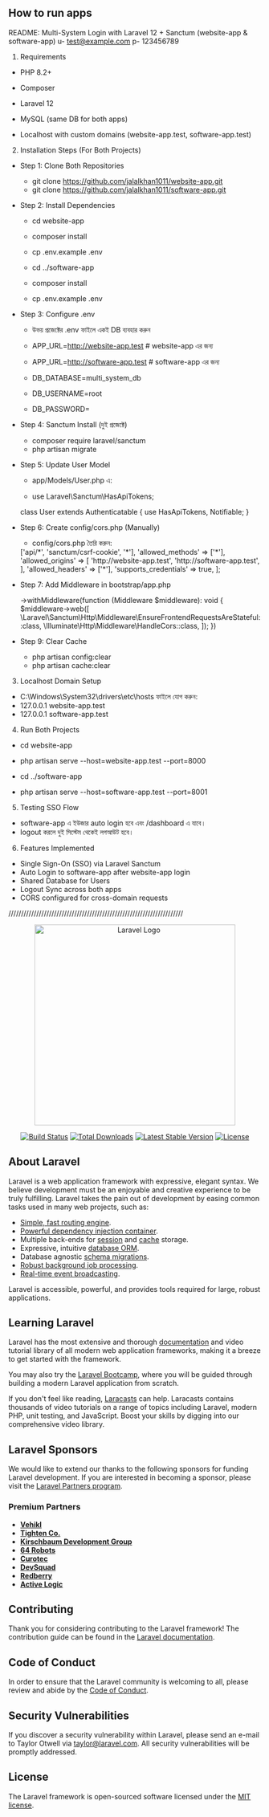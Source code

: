 ## How to run apps

README: Multi-System Login with Laravel 12 + Sanctum (website-app & software-app)
u- test@example.com
p- 123456789

1.  Requirements

 -   PHP 8.2+

 -   Composer

 -   Laravel 12

 -   MySQL (same DB for both apps)

 -   Localhost with custom domains (website-app.test, software-app.test)

2. Installation Steps (For Both Projects)

-   Step 1: Clone Both Repositories
    - git clone https://github.com/jalalkhan1011/website-app.git
    - git clone https://github.com/jalalkhan1011/software-app.git

-   Step 2: Install Dependencies
    - cd website-app
    - composer install
    - cp .env.example .env

    - cd ../software-app
    - composer install
    - cp .env.example .env

-   Step 3: Configure .env
    - উভয় প্রজেক্টের .env ফাইলে একই DB ব্যবহার করুন

	- APP_URL=http://website-app.test # website-app এর জন্য
	- APP_URL=http://software-app.test # software-app এর জন্য

    - DB_DATABASE=multi_system_db
	- DB_USERNAME=root
	- DB_PASSWORD=

-   Step 4: Sanctum Install (দুই প্রজেক্টে)
    - composer require laravel/sanctum
    - php artisan migrate

-   Step 5: Update User Model
    - app/Models/User.php এ:

    - use Laravel\Sanctum\HasApiTokens;

    class User extends Authenticatable
    {
    use HasApiTokens, Notifiable;
    }

-   Step 6: Create config/cors.php (Manually)
    - config/cors.php তৈরি করুন:

	<?php

	return [
		'paths' => ['api/*', 'sanctum/csrf-cookie', '*'],

		'allowed_methods' => ['*'],

		'allowed_origins' => [
			'http://website-app.test',
			'http://software-app.test',
		],

		'allowed_headers' => ['*'],
		'supports_credentials' => true,
	];

- Step 7: Add Middleware in bootstrap/app.php

	->withMiddleware(function (Middleware $middleware): void {
		$middleware->web([
			\Laravel\Sanctum\Http\Middleware\EnsureFrontendRequestsAreStateful::class,
			\Illuminate\Http\Middleware\HandleCors::class,
		]);
	})

- Step 9: Clear Cache
  - php artisan config:clear
  - php artisan cache:clear

3. Localhost Domain Setup
 - C:\Windows\System32\drivers\etc\hosts ফাইলে যোগ করুন:
 - 127.0.0.1 website-app.test
 - 127.0.0.1 software-app.test

4. Run Both Projects
 - cd website-app
 - php artisan serve --host=website-app.test --port=8000

 - cd ../software-app
 - php artisan serve --host=software-app.test --port=8001

5. Testing SSO Flow
 - software-app এ ইউজার auto login হবে এবং /dashboard এ যাবে।
 - logout করলে দুই সিস্টেম থেকেই লগআউট হবে।

6. Features Implemented
 - Single Sign-On (SSO) via Laravel Sanctum
 - Auto Login to software-app after website-app login
 - Shared Database for Users
 - Logout Sync across both apps
 - CORS configured for cross-domain requests

/////////////////////////////////////////////////////////////////////
<p align="center"><a href="https://laravel.com" target="_blank"><img src="https://raw.githubusercontent.com/laravel/art/master/logo-lockup/5%20SVG/2%20CMYK/1%20Full%20Color/laravel-logolockup-cmyk-red.svg" width="400" alt="Laravel Logo"></a></p>

<p align="center">
<a href="https://github.com/laravel/framework/actions"><img src="https://github.com/laravel/framework/workflows/tests/badge.svg" alt="Build Status"></a>
<a href="https://packagist.org/packages/laravel/framework"><img src="https://img.shields.io/packagist/dt/laravel/framework" alt="Total Downloads"></a>
<a href="https://packagist.org/packages/laravel/framework"><img src="https://img.shields.io/packagist/v/laravel/framework" alt="Latest Stable Version"></a>
<a href="https://packagist.org/packages/laravel/framework"><img src="https://img.shields.io/packagist/l/laravel/framework" alt="License"></a>
</p>

## About Laravel

Laravel is a web application framework with expressive, elegant syntax. We believe development must be an enjoyable and creative experience to be truly fulfilling. Laravel takes the pain out of development by easing common tasks used in many web projects, such as:

- [Simple, fast routing engine](https://laravel.com/docs/routing).
- [Powerful dependency injection container](https://laravel.com/docs/container).
- Multiple back-ends for [session](https://laravel.com/docs/session) and [cache](https://laravel.com/docs/cache) storage.
- Expressive, intuitive [database ORM](https://laravel.com/docs/eloquent).
- Database agnostic [schema migrations](https://laravel.com/docs/migrations).
- [Robust background job processing](https://laravel.com/docs/queues).
- [Real-time event broadcasting](https://laravel.com/docs/broadcasting).

Laravel is accessible, powerful, and provides tools required for large, robust applications.

## Learning Laravel

Laravel has the most extensive and thorough [documentation](https://laravel.com/docs) and video tutorial library of all modern web application frameworks, making it a breeze to get started with the framework.

You may also try the [Laravel Bootcamp](https://bootcamp.laravel.com), where you will be guided through building a modern Laravel application from scratch.

If you don't feel like reading, [Laracasts](https://laracasts.com) can help. Laracasts contains thousands of video tutorials on a range of topics including Laravel, modern PHP, unit testing, and JavaScript. Boost your skills by digging into our comprehensive video library.

## Laravel Sponsors

We would like to extend our thanks to the following sponsors for funding Laravel development. If you are interested in becoming a sponsor, please visit the [Laravel Partners program](https://partners.laravel.com).

### Premium Partners

- **[Vehikl](https://vehikl.com)**
- **[Tighten Co.](https://tighten.co)**
- **[Kirschbaum Development Group](https://kirschbaumdevelopment.com)**
- **[64 Robots](https://64robots.com)**
- **[Curotec](https://www.curotec.com/services/technologies/laravel)**
- **[DevSquad](https://devsquad.com/hire-laravel-developers)**
- **[Redberry](https://redberry.international/laravel-development)**
- **[Active Logic](https://activelogic.com)**

## Contributing

Thank you for considering contributing to the Laravel framework! The contribution guide can be found in the [Laravel documentation](https://laravel.com/docs/contributions).

## Code of Conduct

In order to ensure that the Laravel community is welcoming to all, please review and abide by the [Code of Conduct](https://laravel.com/docs/contributions#code-of-conduct).

## Security Vulnerabilities

If you discover a security vulnerability within Laravel, please send an e-mail to Taylor Otwell via [taylor@laravel.com](mailto:taylor@laravel.com). All security vulnerabilities will be promptly addressed.

## License

The Laravel framework is open-sourced software licensed under the [MIT license](https://opensource.org/licenses/MIT).
